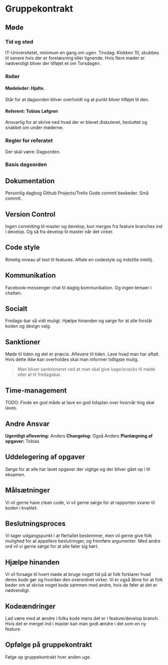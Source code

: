 # Gruppekontrakt
## Møde
### Tid og sted
IT-Universitetet, minimum en gang om ugen. Tirsdag: Klokken 10, skubbes til senere hvis der er forelæsning eller lignende.
Hvis flere møder er nødvendigt bliver der tilføjet et om Torsdagen.
### Roller
#### Mødeleder: Hjalte. 
Står for at dagsorden bliver overholdt og at punkt bliver tilføjet til den.
#### Referent: Tobias Løfgren
Ansvarlig for at skrive ned hvad der er blevet diskuteret, besluttet og snakket om under møderne.
### Regler for referatet
Der skal være: Dagsorden.
### Basis dagsorden
## Dokumentation
Personlig dagbog
Github Projects/Trello
Gode commit beskeder.
Små commit.
## Version Control
Ingen commiting til master og develop, kun merges fra feature branches ind i develop. 
Og så fra develop til master når det virker.
## Code style
Rimelig niveau af test til features.
Aftale en codestyle og indstille intellij.
## Kommunikation
Facebook-messenger chat til daglig kommunikation.
Og ingen temaer i chatten.
## Socialt
Fredags-bar så vidt muligt.
Hjælpe hinanden og sørge for at alle forstår koden og design valg.
## Sanktioner
Møde til tiden og det er præcis.
Aflevere til tiden. Lave hvad man har aftalt. 
Hvis dette ikke kan overholdes skal man informer tidligste mulig.
>Man bliver sanktioneret ved at man skal give kage/snacks til møde eller øl til fredagsbar.
## Time-management
TODO: Finde en god måde at lave en god tidsplan over hvornår ting skal laves.
## Andre Ansvar
**Ugentligt aflevering:** Anders
**Changelog:** Også Anders
**Planlægning af opgaver:** Tobias
## Uddelegering af opgaver
Sørge for at alle har lavet opgaver der vigtige og der bliver gået op i til eksamen.
## Målsætninger
Vi vil gerne have clean code, vi vil gerne sørge for at rapporten svarer til koden i kvalitet.
## Beslutningsproces
Vi tager udgangspunkt i at flertallet bestemmer, men vil gerne give folk mulighed for at appellere beslutninger, og fremføre argumenter. Med andre ord vil vi gerne sørge for at alle føler sig hørt.
## Hjælpe hinanden
Vi vil forsøge til hvert møde at bruge noget tid på at folk forklarer hvad deres kode gør og hvordan den overordnet virker. Vi er også åbne for at folk beder om at skrive noget kode sammen med andre, hvis de føler at det er nødvendigt. 
## Kodeændringer
Lad være med at ændre i folks kode mens det er i feature/develop branch. Hvis det er merget ind i master kan man godt ændre i det som en ny feature.
## Opfølge på gruppekontrakt
Følge op gruppekontrakt hver anden uge.
